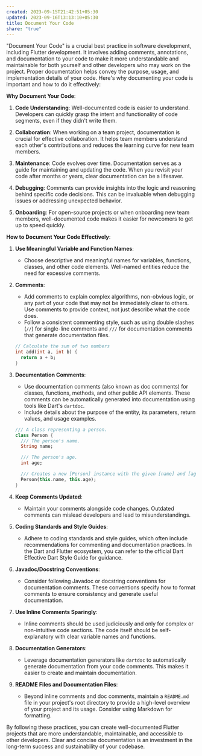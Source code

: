 ```yaml
---
created: 2023-09-15T21:42:51+05:30
updated: 2023-09-16T13:13:10+05:30
title: Document Your Code
share: "true"
---
```


"Document Your Code" is a crucial best practice in software development, including Flutter development. It involves adding comments, annotations, and documentation to your code to make it more understandable and maintainable for both yourself and other developers who may work on the project. Proper documentation helps convey the purpose, usage, and implementation details of your code. Here's why documenting your code is important and how to do it effectively:

**Why Document Your Code**:

1. **Code Understanding**: Well-documented code is easier to understand. Developers can quickly grasp the intent and functionality of code segments, even if they didn't write them.

2. **Collaboration**: When working on a team project, documentation is crucial for effective collaboration. It helps team members understand each other's contributions and reduces the learning curve for new team members.

3. **Maintenance**: Code evolves over time. Documentation serves as a guide for maintaining and updating the code. When you revisit your code after months or years, clear documentation can be a lifesaver.

4. **Debugging**: Comments can provide insights into the logic and reasoning behind specific code decisions. This can be invaluable when debugging issues or addressing unexpected behavior.

5. **Onboarding**: For open-source projects or when onboarding new team members, well-documented code makes it easier for newcomers to get up to speed quickly.

**How to Document Your Code Effectively**:

1. **Use Meaningful Variable and Function Names**:
   - Choose descriptive and meaningful names for variables, functions, classes, and other code elements. Well-named entities reduce the need for excessive comments.

2. **Comments**:
   - Add comments to explain complex algorithms, non-obvious logic, or any part of your code that may not be immediately clear to others. Use comments to provide context, not just describe what the code does.
   - Follow a consistent commenting style, such as using double slashes (`//`) for single-line comments and `///` for documentation comments that generate documentation files.

   ```dart
   // Calculate the sum of two numbers
   int add(int a, int b) {
     return a + b;
   }
   ```

3. **Documentation Comments**:
   - Use documentation comments (also known as doc comments) for classes, functions, methods, and other public API elements. These comments can be automatically generated into documentation using tools like Dart's `dartdoc`.
   - Include details about the purpose of the entity, its parameters, return values, and usage examples.

   ```dart
   /// A class representing a person.
   class Person {
     /// The person's name.
     String name;

     /// The person's age.
     int age;

     /// Creates a new [Person] instance with the given [name] and [age].
     Person(this.name, this.age);
   }
   ```

4. **Keep Comments Updated**:
   - Maintain your comments alongside code changes. Outdated comments can mislead developers and lead to misunderstandings.

5. **Coding Standards and Style Guides**:
   - Adhere to coding standards and style guides, which often include recommendations for commenting and documentation practices. In the Dart and Flutter ecosystem, you can refer to the official Dart Effective Dart Style Guide for guidance.

6. **Javadoc/Docstring Conventions**:
   - Consider following Javadoc or docstring conventions for documentation comments. These conventions specify how to format comments to ensure consistency and generate useful documentation.

7. **Use Inline Comments Sparingly**:
   - Inline comments should be used judiciously and only for complex or non-intuitive code sections. The code itself should be self-explanatory with clear variable names and functions.

8. **Documentation Generators**:
   - Leverage documentation generators like `dartdoc` to automatically generate documentation from your code comments. This makes it easier to create and maintain documentation.

9. **README Files and Documentation Files**:
   - Beyond inline comments and doc comments, maintain a `README.md` file in your project's root directory to provide a high-level overview of your project and its usage. Consider using Markdown for formatting.

By following these practices, you can create well-documented Flutter projects that are more understandable, maintainable, and accessible to other developers. Clear and concise documentation is an investment in the long-term success and sustainability of your codebase.